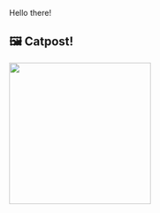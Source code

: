 Hello there!



## 🖼️ Catpost!

<sub>
    <img src="https://cdn2.thecatapi.com/images/MTczNzQ5Mw.gif" height="256">
</sub>

